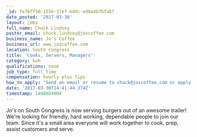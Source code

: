 ```yaml
---
_id: fe787f50-1556-11e7-bddc-ed6a4b7bfabf
date_posted: '2017-03-30'
layout: jobs
full_name: Chuck Lindsey
poster_email: chuck.lindsey@joscoffee.com
business_name: Jo's Coffee
business_url: www.joscoffee.com
location: South Congress
title: 'Cooks, Servers, Managers'
category: boh
qualifications: none
job_type: full_time
compensation: hourly plus tips
how_to_apply: "Send an email or resume to chuck@joscoffee.com or apply at the link below.\r\n\r\nhttp://chc.tbe.taleo.net/chc01/ats/careers/requisition.jsp?org=BUNKMANA&cws=42&rid=163"
date: '2017-03-30T14:41:44.374Z'
timestamp: 1490884904
---
```

Jo's on South Congress is now serving burgers out of an awesome trailer!  We're looking for friendly, hard working, dependable people to join our team.  Since it's a small area everyone will work together to cook, prep, assist customers and serve.

